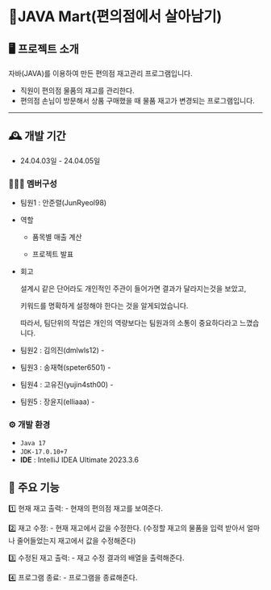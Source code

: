 # 🛒JAVA Mart(편의점에서 살아남기)

## 🖥️ 프로젝트 소개
자바(JAVA)를 이용하여 만든 편의점 재고관리 프로그램입니다.
- 직원이 편의점 물품의 재고를 관리한다.
- 편의점 손님이 방문해서 상품 구매했을 때 물품 재고가 변경되는 프로그램입니다.
  
<hr/>

## 🕰️ 개발 기간
- 24.04.03일 - 24.04.05일
### 🧑‍🤝‍🧑 멤버구성
- 팀원1 : 안준렬(JunRyeol98)

- 역할 

  - 품목별 매출 계산
     
  - 프로젝트 발표


- 회고 
 
  설계시 같은 단어라도 개인적인 주관이 들어가면 결과가 달라지는것을 보았고,
       
  키워드를 명확하게 설정해야 한다는 것을 알게되었습니다.
  
  따라서, 팀단위의 작업은 개인의 역량보다는 팀원과의 소통이 중요하다라고 느꼈습니다.

- 팀원2 : 김의진(dmlwls12) - 
- 팀원3 : 송재혁(speter6501) -
- 팀원4 : 고유진(yujin4sth00) -
- 팀원5 : 장윤지(elliaaa) -

### ⚙️ 개발 환경
- ``` Java 17 ```
- ``` JDK-17.0.10+7 ```
- **IDE** : IntelliJ IDEA Ultimate 2023.3.6

## 📌 주요 기능
1️⃣ 현재 재고 출력: 
    - 현재의 편의점 재고를 보여준다.
    
2️⃣ 재고 수정: 
    - 현재 재고에서 값을 수정한다. (수정할 재고의 물품을 입력 받아서 얼마나 줄어들었는지 재고에서 값을 수정해준다)


3️⃣ 수정된 재고 출력:
    - 재고 수정 결과의 배열을 출력해준다.


4️⃣ 프로그램 종료:
    - 프로그램을 종료해준다.





